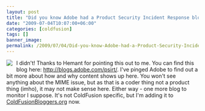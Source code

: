 ```yaml
---
layout: post
title: "Did you know Adobe had a Product Security Incident Response blog?"
date: "2009-07-04T10:07:00+06:00"
categories: [coldfusion]
tags: []
banner_image: 
permalink: /2009/07/04/Did-you-know-Adobe-had-a-Product-Security-Incident-Response-blog
---
```


<img src="https://static.raymondcamden.com/images/cfjedi//psirt.png" align="left" style="margin-right:10px;margin-bottom:10px">

I didn't! Thanks to Hemant for pointing this out to me. You can find this blog here: <a href="http://blogs.adobe.com/psirt/">http://blogs.adobe.com/psirt/</a>. I've pinged Adobe to find out a bit more about how and why content shows up here. You won't see anything about the MIME issue, but as that is a coder thing not a product thing (imho), it may not make sense here. Either way - one more blog to monitor I suppose. It's not ColdFusion specific, but I'm adding it to <a href="http://www.coldfusionbloggers.org">ColdFusionBloggers.org</a> now.

<br clear="left">